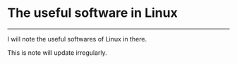 # The useful software in Linux
-------------

I will note the useful softwares of Linux in there.

This is note will update irregularly.
